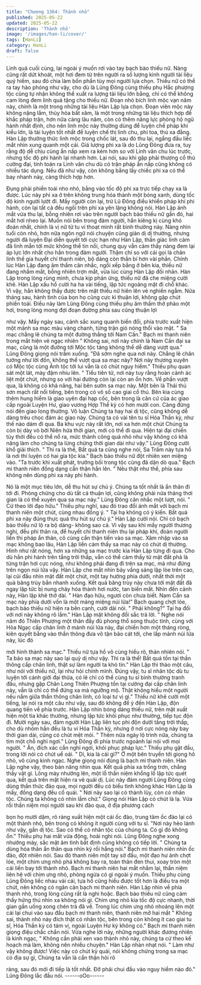```yaml
---
title: "Chương 1364: Thành nhỏ"
published: 2025-05-22
updated: 2025-05-22
description: 'Thành nhỏ'
image: '/images/han-li/cover/'
tags: [HanLi]
category: HanLi
draft: false
---
```


Linh quả cuối cùng, lại ngoài ý muốn rơi vào tay bạch bào thiếu
nữ.
Nàng cũng rất dứt khoát, một hơi đem từ trên người ra số lượng
kinh người tài liệu quý hiếm, sau đó chia làm bốn phần tùy mọi
người lựa chọn.
Thiếu nữ có thể ra tay hào phóng như vậy, cho dù là Lũng Đông
cùng thiếu phụ Hắc phượng tộc cũng tự nhận không thể xuất ra
lượng tài liệu lớn bằng, chỉ có thể không cam lòng đem linh quả
tặng cho thiếu nữ.
Đoạn nhỏ bích linh mộc vạn năm này, chính là một trong những
tài liệu Hàn Lập lựa chọn.
Đoạn viên mộc này không nặng lắm, thủy hỏa bất xâm, là một
trong những tài liệu thích hợp để khắc pháp trận, hơn nữa càng
lâu năm, còn có thêm năng lực phòng hộ ngũ hành nhất định, cho
nên linh mộc này thường dùng để luyện chế pháp khí kiểu lớn, là
tài luyện tốt nhất để luyện chế thị linh chu, phi toa, thú xa đằng.
Hàn Lập thưởng thức linh mộc trong chốc lát, sau đó thu lại,
ngẩng đầu liếc mắt nhìn xung quanh một cái.
Giá lượng phi xa là do Lũng Đông đưa ra, tuy rằng độ dễ chịu
cùng ẩn nấp xem ra kém hơn so với Linh vân chu lúc trước,
nhưng tốc độ phi hành lại nhanh hơn.
Lại nói, sau khi gặp phải thượng cổ thú cường đại, tính toán ra
Linh vân chu dù có trận pháp ẩn nấp cũng không có nhiều tác
dụng. Nếu đã như vậy, còn không bằng lấy chiếc phi xa có thể
bay nhanh này, càng thích hợp hơn.

Đụng phải phiền toái nho nhỏ, bằng vào tốc độ phi xa trực tiếp
chạy xa là được.
Lúc này phi xa ở trên không trung hóa thành một bóng xanh, dùng
tốc độ kinh người lướt đi.
Mấy người còn lại, trừ Lũ Đông điều khiển pháp khí phi hành, còn
lại tất cả đều ngồi trên phi xa yên lặng không nói.
Hàn Lập ánh mắt vừa thu lại, bỗng nhiên rơi vào trên người bạch
bào thiếu nữ gần đó, hai mắt hơi nheo lại.
Muốn nói bên trong đám người, hắn kiêng kị cùng khó đoán nhất,
chính là vị nữ tử tu vi thoạt mình rất bình thường này.
Nàng nhìn tuổi còn nhỏ, hơn nữa ngôn ngữ nói chuyện cũng giản
dị dị thường, nhưng người đã luyện Đại diễn quyết tới cực hạn
như Hàn Lập, thần giác linh cảm đã linh mẫn tới mức không thể
tin nổi, chung quy vẫn cảm thấy nàng đem lại áp lực lớn nhất cho
hắn trong đám người. Thậm chí so với cái gọi là chân linh thế gia
huyết chí thanh niên, bộ dáng còn thần bí hơn vài phần.
Chính lúc Hàn Lập đang âm thầm cân nhắc, ngồi xếp bằng ở bên
kia, thiếu nữ đang nhắm mắt, bỗng nhiên trợn mắt, vừa lúc cùng
Hàn Lập đối nhãn.
Hàn Lập trong lòng rùng mình, chưa kịp phản ứng, thiếu nữ đã
che miệng cười khẽ.
Hàn Lập xấu hổ cười ha ha vài tiếng, lập tức ngoảng mặt đi chỗ
khác.
Vì vậy, hắn không thấy được trên mặt thiếu nữ hiên lên vẻ nghiền
ngẫm.
Nửa tháng sau, hành tình của bọn họ cũng cực kì thuận lợi,
không gặp chút phiền toái.
Điều này làm Lũng Đông cùng thiếu phụ âm thầm thở phào một
hơi, trong lòng mong đợi đoạn đường phía sau cũng thuận lợi

như vậy.
Mấy ngày sau, cảnh sắc xung quanh biến đổi, phía trước xuất
hiện một mảnh sa mạc màu vàng chanh, từng trận gió nóng thổi
vào mặt.
" Sa mạc chẳng lẽ chúng ta một đường thẳng tới Nam Cấn." Bạch
mi thanh niên trong mắt hiện vẻ ngạc nhiên " Không sai, nơi này
chính là Nam Cấn đại sa mạc, cũng là một đường tới Mộc tộc
táng không thể dễ dàng vượt qua." Lũng Đông giọng nói trầm
xuống.
"Đã sớm nghe qua nơi này. Chẳng lẽ chân tướng như lời đồn,
không thể vượt qua sa mạc này? Nơi này thương xuyên có Mộc
tộc cùng Ảnh tộc tới lui vẫn là có chút nguy hiểm." Thiếu phụ quan
sát một lát, mày đậm nhíu lên.
" Tiểu tiên tử, nơi này tuy rằng hoàn cảnh ác liệt một chút, nhưng
so với hai đường còn lại còn an ổn hơn. Về phần vượt qua, là
không có khả năng, hai bên sườn sa mạc này. Một bên là Thái thú
sơn mạch rất nổi tiếng, bên trong có vô số cao giai cổ thú. Bên kia
cùng thêm hung hiểm là giao uyên đại hạp cốc, bên trong là căn
cứ của ác giao cấp ngoài Luyện Hư, giao vương Hợp Thể kỳ có
hơn mười con. Càng đừng nói đến giao long thường. Vô luận
Chúng ta hay hai dị tộc, cũng không dễ dàng trêu chọc đám ác
giao này. Chúng ta có vài tên tu sĩ Hóa Thần kỳ, như thế nào dám
đi qua. Ba khu vực này rất lớn, nơi xa hơn một chút Chúng ta còn
bị dày vò bởi Niên hứa thời gian, mới có thể đi qua. Hiện tại đại
chiến tùy thời đều có thể nổ ra, mức thành công quá nhỏ như vậy
không có khả năng làm cho chúng ta lừng chừng thời gian dài
như vậy." Lũng Đông cười khổ giải thích.
" Thì ra là thế, Bất quá ta cũng nghe nói, Sa Trấm này tựa hồ là
nơi thí luyện có hai gia tộc kia." Bạch bào thiếu nữ đột nhiên xen
miệng vào.
"Ta trước khi xuất phát, trưởng bối trong tộc cũng đã dặn dò qua."
Bạch mi thanh niên đồng dạng cẩn thận hẳn lên.
" Nêu thật như thế, phía sau không nên dùng phi xa này phi hành.

Nó là một mục tiêu lớn, dễ thu hút sự chú ý. Chúng ta tốt nhất là
ẩn thân đi tới đi. Phỏng chừng cho dù tất cả thuận lợi, cũng không
phải nửa tháng thơi gian là có thể xuyên qua sa mạc này." Lũng
Đông cân nhắc một lượt, nói.
" Cứ theo lời đạo hữu." Thiếu phụ nghĩ, sau đó trao đổi ánh mắt
với bạch mi thanh niên một chút, cùng nhau đồng ý.
" Tại hạ không có ý kiến. Bất quá phi xa này đúng thực quá thu
hút sự chú ý." Hàn Lập cười nói. Chỉ có bạch bào thiếu nữ lộ ra
bộ dáng- không sao cả.
Vì vậy sau khi mấy người thương nghị, đều phi thân ra, để huyết
chí thanh niên thu lại pháp khí, đoàn người liền thi pháp ẩn thân,
cô cùng cẩn thận tiến vào sa mạc. Xâm nhập vào sa mạc không
bao lâu, Hàn Lập liền cảm thấy sa mạc này có chút dị thường.
Hình như rất nóng, hơn xa những sa mạc trước kia Hàn Lập từng
đi qua.
Cho dù hắn phi hành trên tầng trời thấp, vẫn có thể cảm thấy từ
mặt đất phả là từng trận hơi cực nóng, như không phải đang đi
trên sa mạc, mà như đứng trên ngọn núi lửa vậy.
Hàn Lập che mắt nhìn bảy vầng sáng lập lòe trên cao, lại cúi đầu
nhìn mặt đất một chút, một tay hướng phía dưới, nhất thời một
quả băng trùy bắn nhanh xuống. Kết quả băng trùy này chưa tới
mặt đất đã ngay lập tức bị nung chảy hóa thành hơi nước, tan
biến mất. Nhìn đến cảnh này, Hàn lập khẽ thở dài.
" Hàn đạo hữu, ngươi còn chưa biết. Nam Cấn sa mạc này phía
dưới vốn là một mảng miệng núi lửa!" Bạch quang chợt lóe, bạch
bào thiếu nữ hiện ra bên cạnh, cười dài nói.
" Phải không?" Tại hạ đối với nơi này không rõ lắm." Hàn Lập mặt
không đổi sắc trả lời.
" Nghe nói năm đó Thiên Phượng một thân đầy đủ phong thổ
song thuộc tính, cùng với Hỏa Ngạc cấp chân linh ở mảnh núi lửa
này, đại chiến hơn một tháng ròng, kiên quyết bằng vào thần
thông đưa vô tận bão cát tới, che lấp mảnh núi lửa này, lúc đó

mới hình thành sa mạc." Thiếu nữ tựa hồ vô cùng hiểu rõ, thản
nhiên nói.
" Ta bảo sa mạc này sao lại quỷ dị như vậy. Thì ra là thế! Bất quá
tồn tại thần thông cấp chân linh, thật sự làm người ta khó tin."
Hàn Lập thì thào một câu, như nói với thiếu nữ, lại như hỏi chính
mình.
Đúng vậy, tu sĩ nhân tộc dù tu luyện tới cánh giới đại thừa, có lẽ
chỉ có thể cùng tu sĩ bình thường tranh đấu, nhưng gặp Chân
Long Thiên Phượng tồn tại cường đại cấp chân linh này, vẫn là chỉ
có thể đứng xa mà ngưỡng mộ. Thật không hiểu một người nếu
nắm giữa thần thông chân linh, có loại tư vị gì." Thiếu nữ khẽ cười
một tiếng, lại nói ra một câu như vậy, sau đó không để ý đến Hàn
Lập, độn quang tiến về phía trước.
Hàn Lập nhìn bóng dáng thiếu nữ, trên mặt xuất hiện một tia khác
thường, nhưng lập tức khôi phục như thường, tiếp tục độn đi.
Mười ngày sau, đám người Hàn Lập liên tục phi độn dưới tầng
trời thấp, cho dù nhóm hắn đều là tu vi Hóa Thần kỳ, nhưng ở nơi
cực nóng này bay thời gian dài, cũng có chút mệt mỏi.
" Thêm nửa ngày lộ trình nữa, chúng ta tìm một chỗ nghỉ ngơi."
Lũng Đông đi phía trước ngoảnh lại nói với mọi người. " Ân, đích
xác cần nghỉ ngơi, khôi phục pháp lực." Thiếu phụ gật đầu, trong
lời nói có chút uể oải. " Di, kia là cái gì?" Ở một bên truyền tới
giọng hô nhỏ, vô cùng kinh ngạc. Nghe giọng nói đúng là bạch mi
thanh niên. Hàn Lập nghe vậy, theo bản năng nhìn qua. Kết quả
phía xa trống trơn, chẳng thấy vật gì. Lông mày nhướng lên, một
lỗ thần niệm khổng lồ lập tức quét qua, kết quả trên mặt hiện ra
vẻ quái dị.
Lúc này đám người Lũng Đông cũng dùng thần thức đảo qua, mọi
người đều có biểu tình không khác Hàn Lập là mấy, đồng dạng
đều cổ quái. " Nơi này sao lại có thành lũy, còn có nhân tộc.
Chúng ta không có nhìn lầm chứ." Giọng nói Hàn Lập có chút là
lạ.
Vừa rồi thần niệm mọi người sau khi đảo qua, ở địa phương cách

bọn họ mười dặm, rõ ràng xuất hiện một cái ốc đảo, trung tâm ốc
đảo lại có một thành nhỏ, bên trong có không ít người cùng với tu
sĩ.
"Nơi này hẻo lánh như vậy, gần dị tộc. Sao có thể có nhân tộc của
chúng ta. Có gì đó không ổn." Thiếu phụ hai mắt vừa động, hoài
nghi nói. Lũng Đông nghe xong nhướng mày, sắc mặt âm tình bất
định cũng không có tiếp lời. " Chúng ta dùng hóa thân ẩn thân
qua nhìn kỹ rồi hẵng nói." Bạch mi thanh niên nhìn ốc đảo, đột
nhiên nói.
Sau đó thanh niên một tay sờ đầu, một đạo hư ảnh chợt lóe, một
chim ưng nhỏ phá không bay ra, toàn thân đen thui, xoay tròn một
cái liền bay tới thành nhỏ. Bạch mi thanh niên hai mắt nhắm lại,
thần niệm liên hệ với chim ưng nhỏ, phòng ngừa có gì ngoài ý
muốn.
Thiếu phụ cùng Lũng Đông liếc nhau vài cái, tựa hồ cũng hiểu
được tốt hơn là điều tra một chút, nên không có ngăn cản bạch mi
thanh niên.
Hàn Lập nhìn về phía thanh nhỏ, trong lòng cũng rất là nghi hoặc.
Bạch bào thiếu nữ cũng cảm thấy hứng thú nhìn xa không nói gì.
Chim ưng nhỏ kia tốc độ cực nhanh, thời gian gần uống xong
chén trà đã về.
Trong lúc chim ưng nhỏ nhoáng lên một cái lại chui vào sau đầu
bạch mi thanh niên, thanh niên mở hai mắt " Không sai, thành nhỏ
này đích thật có nhân tộc, bên trong còn không ít cao giai tu sĩ,
Hóa Thần kỳ có tám vị, ngoài Luyện Hư kỳ không có." Bạch mi
thanh niên giọng điệu chắc chắn nói. Vừa nghe lời này, những
người khác đương nhiên là kinh ngạc,
" Không cần phải xen vao thành nhỏ này, chúng ta cứ theo kế
hoạch mà làm, không nên nhiều chuyện." Hàn Lập nhàn nhạt nói.
" Làm như vậy không được! Việc này có chút kỳ quái, nói không
chừng trong sa mạc có địa sự gì, Chúng ta vẫn là cẩn thận hỏi rõ

ràng, sau đó mới đi tiếp là tốt nhất. Đỡ phải chui đầu vào nguy
hiểm nào đó." Lũng Đông lắc đầu nói.
------oOo------
